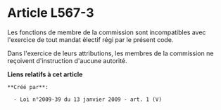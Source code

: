 # Article L567-3

Les fonctions de membre de la commission sont incompatibles avec l'exercice de tout mandat électif régi par le présent code. 

Dans l'exercice de leurs attributions, les membres de la commission ne reçoivent d'instruction d'aucune autorité.

**Liens relatifs à cet article**

	**Créé par**:

	  - Loi n°2009-39 du 13 janvier 2009 - art. 1 (V)
